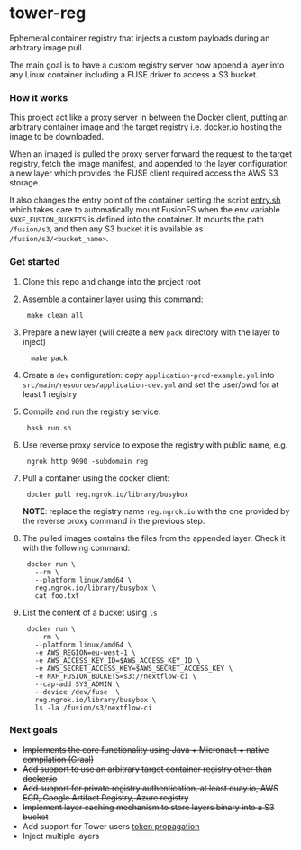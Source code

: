 # tower-reg 

Ephemeral container registry that injects 
a custom payloads during an arbitrary image pull.

The main goal is to have a custom registry server how append a layer into any Linux
container including a FUSE driver to access a S3 bucket.

### How it works 

This project act like a proxy server in between the Docker client, putting an 
arbitrary container image and the target registry i.e. docker.io hosting the 
image to be downloaded. 

When an imaged is pulled the proxy server forward the request to the target registry, 
fetch the image manifest, and appended to the layer configuration a new layer 
which provides the FUSE client required access the AWS S3 storage.

It also changes the entry point of the container setting the script [entry.sh](.layer/opt/fusion/entry.sh)
which takes care to automatically mount FusionFS when the env variable 
`$NXF_FUSION_BUCKETS` is defined into the container. It mounts 
the path `/fusion/s3`, and then any S3 bucket it is available as `/fusion/s3/<bucket_name>`.

### Get started 

1. Clone this repo and change into the project root


2. Assemble a container layer using this command:

   
        make clean all

3. Prepare a new layer (will create a new `pack` directory with the layer to inject)

         make pack

4. Create a `dev` configuration: copy `application-prod-example.yml` into `src/main/resources/application-dev.yml`
and set the user/pwd for at least 1 registry

5. Compile and run the registry service:  

        bash run.sh

6. Use reverse proxy service to expose the registry with public name, e.g. 

        ngrok http 9090 -subdomain reg


7. Pull a container using the docker client: 

        docker pull reg.ngrok.io/library/busybox
        
    **NOTE**: replace the registry name `reg.ngrok.io` with the one provided by the reverse proxy command in the previous step.

8. The pulled images contains the files from the appended layer. Check it with the following command:

        docker run \
          --rm \
          --platform linux/amd64 \
          reg.ngrok.io/library/busybox \
          cat foo.txt

1. List the content of a bucket using `ls`

        docker run \
          --rm \
          --platform linux/amd64 \
          -e AWS_REGION=eu-west-1 \
          -e AWS_ACCESS_KEY_ID=$AWS_ACCESS_KEY_ID \
          -e AWS_SECRET_ACCESS_KEY=$AWS_SECRET_ACCESS_KEY \
          -e NXF_FUSION_BUCKETS=s3://nextflow-ci \
          --cap-add SYS_ADMIN \
          --device /dev/fuse  \
          reg.ngrok.io/library/busybox \
          ls -la /fusion/s3/nextflow-ci
  

### Next goals 

* ~~Implements the core functionality using Java + Micronaut + native compilation (Graal)~~
* ~~Add support to use an arbitrary target container registry other than docker.io~~ 
* ~~Add support for private registry authentication, at least quay.io, AWS ECR, Google Artifact Registry, Azure registry~~
* ~~Implement layer caching mechanism to store layers binary into a S3 bucket~~ 
* Add support for Tower users [token propagation](https://micronaut-projects.github.io/micronaut-guides-poc/latest/micronaut-token-propagation-gradle-java.html) 
* Inject multiple layers

